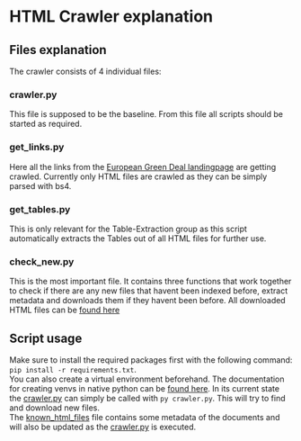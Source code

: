 # HTML Crawler explanation

## Files explanation

The crawler consists of 4 individual files:

### crawler.py

This file is supposed to be the baseline. From this file all scripts should be started as required.

### get_links.py

Here all the links from the [European Green Deal landingpage](https://ec.europa.eu/info/strategy/priorities-2019-2024/european-green-deal/delivering-european-green-deal_en#documents) are getting crawled. Currently only HTML files are crawled as they can be simply parsed with bs4.

### get_tables.py

This is only relevant for the Table-Extraction group as this script automatically extracts the Tables out of all HTML files for further use.

### check_new.py

This is the most important file. It contains three functions that work together to check if there are any new files that havent been indexed before, extract metadata and downloads them if they havent been before. All downloaded HTML files can be [found here](./html)

## Script usage

Make sure to install the required packages first with the following command: `pip install -r requirements.txt`.  
You can also create a virtual environment beforehand. The documentation for creating venvs in native python can be [found here](https://docs.python.org/3/library/venv.html).
In its current state the [crawler.py](crawler.py) can simply be called with `py crawler.py`. This will try to find and download new files.  
The [known_html_files](known_html_files.csv) file contains some metadata of the documents and will also be updated as the [crawler.py](crawler.py) is executed.
